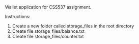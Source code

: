 Wallet application for CSS537 assignment.

Instructions:
1) Create a new folder called storage_files in the root directory
2) Create file storage_files/balance.txt 
3) Create file storage_files/counter.txt
